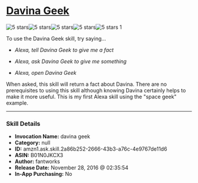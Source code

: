 # [Davina Geek](http://alexa.amazon.com/#skills/amzn1.ask.skill.2a86b252-2666-43b3-a76c-4e9767de11d6)
![5 stars](../../images/ic_star_black_18dp_1x.png)![5 stars](../../images/ic_star_black_18dp_1x.png)![5 stars](../../images/ic_star_black_18dp_1x.png)![5 stars](../../images/ic_star_black_18dp_1x.png)![5 stars](../../images/ic_star_black_18dp_1x.png) 1

To use the Davina Geek skill, try saying...

* *Alexa, tell Davina Geek to give me a fact*

* *Alexa, ask Davina Geek to give me something*

* *Alexa, open Davina Geek*

When asked, this skill will return a fact about Davina. There are no prerequisites to using this skill although knowing Davina certainly helps to make it more useful.  This is my first Alexa skill using the "space geek" example.

***

### Skill Details

* **Invocation Name:** davina geek
* **Category:** null
* **ID:** amzn1.ask.skill.2a86b252-2666-43b3-a76c-4e9767de11d6
* **ASIN:** B01N0JKCX3
* **Author:** fantworks
* **Release Date:** November 28, 2016 @ 02:35:54
* **In-App Purchasing:** No
